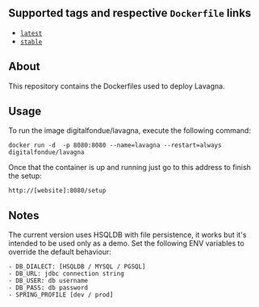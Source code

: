 ## Supported tags and respective `Dockerfile` links ##

-	[`latest`](https://github.com/digitalfondue/lavagna-docker/blob/master/Dockerfile)
-	[`stable`](https://github.com/digitalfondue/lavagna-docker/blob/stable/Dockerfile)

## About ##

This repository contains the Dockerfiles used to deploy Lavagna.

## Usage ##

To run the image digitalfondue/lavagna, execute the following command:

```
docker run -d  -p 8080:8080 --name=lavagna --restart=always digitalfondue/lavagna
```

Once that the container is up and running just go to this address to finish the setup:

```
http://[website]:8080/setup
```

## Notes ##

The current version uses HSQLDB with file persistence, it works but it's intended to be used only as a demo.
Set the following ENV variables to override the default behaviour:

    - DB_DIALECT: [HSQLDB / MYSQL / PGSQL]
    - DB_URL: jdbc connection string 
    - DB_USER: db username
    - DB_PASS: db password
    - SPRING_PROFILE [dev / prod]